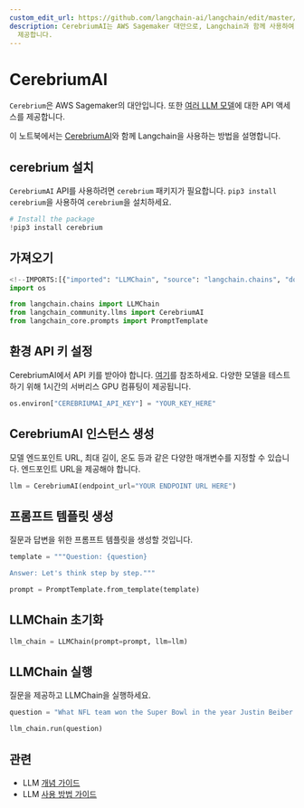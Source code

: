 ```yaml
---
custom_edit_url: https://github.com/langchain-ai/langchain/edit/master/docs/docs/integrations/llms/cerebriumai.ipynb
description: CerebriumAI는 AWS Sagemaker 대안으로, Langchain과 함께 사용하여 다양한 LLM 모델에 API 접근을
  제공합니다.
---
```


# CerebriumAI

`Cerebrium`은 AWS Sagemaker의 대안입니다. 또한 [여러 LLM 모델](https://docs.cerebrium.ai/cerebrium/prebuilt-models/deployment)에 대한 API 액세스를 제공합니다.

이 노트북에서는 [CerebriumAI](https://docs.cerebrium.ai/introduction)와 함께 Langchain을 사용하는 방법을 설명합니다.

## cerebrium 설치
`CerebriumAI` API를 사용하려면 `cerebrium` 패키지가 필요합니다. `pip3 install cerebrium`을 사용하여 `cerebrium`을 설치하세요.

```python
# Install the package
!pip3 install cerebrium
```


## 가져오기

```python
<!--IMPORTS:[{"imported": "LLMChain", "source": "langchain.chains", "docs": "https://api.python.langchain.com/en/latest/chains/langchain.chains.llm.LLMChain.html", "title": "CerebriumAI"}, {"imported": "CerebriumAI", "source": "langchain_community.llms", "docs": "https://api.python.langchain.com/en/latest/llms/langchain_community.llms.cerebriumai.CerebriumAI.html", "title": "CerebriumAI"}, {"imported": "PromptTemplate", "source": "langchain_core.prompts", "docs": "https://api.python.langchain.com/en/latest/prompts/langchain_core.prompts.prompt.PromptTemplate.html", "title": "CerebriumAI"}]-->
import os

from langchain.chains import LLMChain
from langchain_community.llms import CerebriumAI
from langchain_core.prompts import PromptTemplate
```


## 환경 API 키 설정
CerebriumAI에서 API 키를 받아야 합니다. [여기](https://dashboard.cerebrium.ai/login)를 참조하세요. 다양한 모델을 테스트하기 위해 1시간의 서버리스 GPU 컴퓨팅이 제공됩니다.

```python
os.environ["CEREBRIUMAI_API_KEY"] = "YOUR_KEY_HERE"
```


## CerebriumAI 인스턴스 생성
모델 엔드포인트 URL, 최대 길이, 온도 등과 같은 다양한 매개변수를 지정할 수 있습니다. 엔드포인트 URL을 제공해야 합니다.

```python
llm = CerebriumAI(endpoint_url="YOUR ENDPOINT URL HERE")
```


## 프롬프트 템플릿 생성
질문과 답변을 위한 프롬프트 템플릿을 생성할 것입니다.

```python
template = """Question: {question}

Answer: Let's think step by step."""

prompt = PromptTemplate.from_template(template)
```


## LLMChain 초기화

```python
llm_chain = LLMChain(prompt=prompt, llm=llm)
```


## LLMChain 실행
질문을 제공하고 LLMChain을 실행하세요.

```python
question = "What NFL team won the Super Bowl in the year Justin Beiber was born?"

llm_chain.run(question)
```


## 관련

- LLM [개념 가이드](/docs/concepts/#llms)
- LLM [사용 방법 가이드](/docs/how_to/#llms)